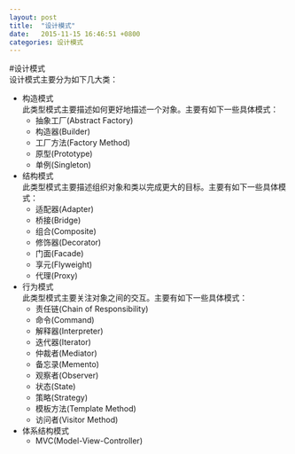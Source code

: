 ```yaml
---
layout: post
title:  "设计模式"
date:   2015-11-15 16:46:51 +0800
categories: 设计模式 
---
```

#设计模式  
设计模式主要分为如下几大类：  
* 构造模式  
  此类型模式主要描述如何更好地描述一个对象。主要有如下一些具体模式：  
  * 抽象工厂(Abstract Factory)  
  * 构造器(Builder)  
  * 工厂方法(Factory Method)  
  * 原型(Prototype)  
  * 单例(Singleton)  
* 结构模式  
  此类型模式主要描述组织对象和类以完成更大的目标。主要有如下一些具体模式：  
  * 适配器(Adapter)  
  * 桥接(Bridge)  
  * 组合(Composite)  
  * 修饰器(Decorator)  
  * 门面(Facade)  
  * 享元(Flyweight)  
  * 代理(Proxy)  
* 行为模式  
  此类型模式主要关注对象之间的交互。主要有如下一些具体模式：  
  * 责任链(Chain of Responsibility)  
  * 命令(Command)  
  * 解释器(Interpreter)  
  * 迭代器(Iterator)  
  * 仲裁者(Mediator)  
  * 备忘录(Memento)  
  * 观察者(Observer)  
  * 状态(State)  
  * 策略(Strategy)  
  * 模板方法(Template Method)   
  * 访问者(Visitor Method)  
* 体系结构模式  
  * MVC(Model-View-Controller)  
